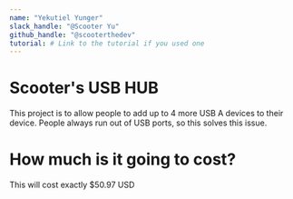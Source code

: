 ```yaml
---
name: "Yekutiel Yunger"
slack_handle: "@Scooter Yu"
github_handle: "@scooterthedev"
tutorial: # Link to the tutorial if you used one
---
```


# Scooter's USB HUB

<!-- Describe your board in 2-3 sentences. What are you making? What will it do? -->
This project is to allow people to add up to 4 more USB A devices to their device. People always run out of USB ports, so this solves this issue.

# How much is it going to cost?

This will cost exactly $50.97 USD
